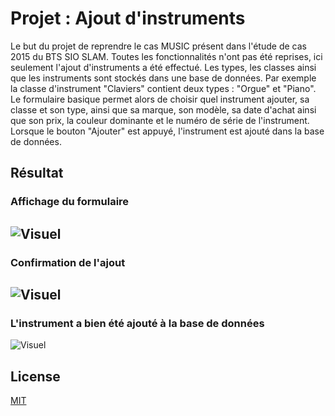 # Projet : Ajout d'instruments

Le but du projet de reprendre le cas MUSIC présent dans l'étude de cas 2015 du BTS SIO SLAM.
Toutes les fonctionnalités n'ont pas été reprises, ici seulement l'ajout d'instruments a été effectué.
Les types, les classes ainsi que les instruments sont stockés dans une base de données.
Par exemple la classe d'instrument "Claviers" contient deux types : "Orgue" et "Piano".
Le formulaire basique permet alors de choisir quel instrument ajouter, sa classe et son type, ainsi que sa marque, son modèle, sa date d'achat ainsi que son prix, la couleur dominante et le numéro de série de l'instrument.
Lorsque le bouton "Ajouter" est appuyé, l'instrument est ajouté dans la base de données.

## Résultat
### Affichage du formulaire
![Visuel](https://puu.sh/FZvNC/f7103644d5.jpg)
---
### Confirmation de l'ajout
![Visuel](https://puu.sh/FZvNX/646819f05f.jpg)
---
### L'instrument a bien été ajouté à la base de données
![Visuel](https://puu.sh/FZvOa/11dd2c9219.jpg)

## License
[MIT](https://choosealicense.com/licenses/mit/)

